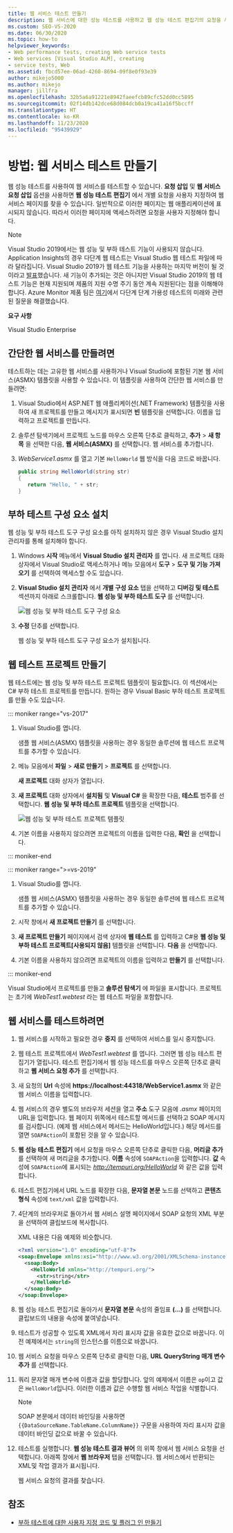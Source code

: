 ```yaml
---
title: 웹 서비스 테스트 만들기
description: 웹 서비스에 대한 성능 테스트를 사용하고 웹 성능 테스트 편집기의 요청을 사용자 지정하여 웹 서비스 페이지를 찾는 방법을 알아봅니다.
ms.custom: SEO-VS-2020
ms.date: 06/30/2020
ms.topic: how-to
helpviewer_keywords:
- Web performance tests, creating Web service tests
- Web services [Visual Studio ALM], creating
- service tests, Web
ms.assetid: fbcd57ee-06ad-4260-8694-09f8e0f93e39
author: mikejo5000
ms.author: mikejo
manager: jillfra
ms.openlocfilehash: 32b5a6a91221e8942faeefcb89cfc52dd0cc5895
ms.sourcegitcommit: 02f14db142dce68d084dcb0a19ca41a16f5bccff
ms.translationtype: HT
ms.contentlocale: ko-KR
ms.lasthandoff: 11/23/2020
ms.locfileid: "95439929"
---
```

# <a name="how-to-create-a-web-service-test"></a>방법: 웹 서비스 테스트 만들기

웹 성능 테스트를 사용하여 웹 서비스를 테스트할 수 있습니다. **요청 삽입** 및 **웹 서비스 요청 삽입** 옵션을 사용하면 **웹 성능 테스트 편집기** 에서 개별 요청을 사용자 지정하여 웹 서비스 페이지를 찾을 수 있습니다. 일반적으로 이러한 페이지는 웹 애플리케이션에 표시되지 않습니다. 따라서 이러한 페이지에 액세스하려면 요청을 사용자 지정해야 합니다.

>[!NOTE]
> Visual Studio 2019에서는 웹 성능 및 부하 테스트 기능이 사용되지 않습니다. Application Insights의 경우 다단계 웹 테스트는 Visual Studio 웹 테스트 파일에 따라 달라집니다. Visual Studio 2019가 웹 테스트 기능을 사용하는 마지막 버전이 될 것이라고 [발표](https://devblogs.microsoft.com/devops/cloud-based-load-testing-service-eol/)했습니다. 새 기능이 추가되는 것은 아니지만 Visual Studio 2019의 웹 테스트 기능은 현재 지원되며 제품의 지원 수명 주기 동안 계속 지원된다는 점을 이해해야 합니다. Azure Monitor 제품 팀은 [여기](https://github.com/MicrosoftDocs/azure-docs/issues/26050#issuecomment-468814101)에서 다단계 단계 가용성 테스트의 미래와 관련된 질문을 해결했습니다.

**요구 사항**

Visual Studio Enterprise

## <a name="to-create-a-simple-web-service"></a>간단한 웹 서비스를 만들려면

테스트하는 데는 고유한 웹 서비스를 사용하거나 Visual Studio에 포함된 기본 웹 서비스(ASMX) 템플릿을 사용할 수 있습니다. 이 템플릿을 사용하여 간단한 웹 서비스를 만들려면:

1. Visual Studio에서 ASP.NET 웹 애플리케이션(.NET Framework) 템플릿을 사용하여 새 프로젝트를 만들고 메시지가 표시되면 **빈** 템플릿을 선택합니다. 이름을 입력하고 프로젝트를 만듭니다.

1. 솔루션 탐색기에서 프로젝트 노드를 마우스 오른쪽 단추로 클릭하고, **추가** > **새 항목** 을 선택한 다음, **웹 서비스(ASMX)** 를 선택합니다. 웹 서비스를 추가합니다.

1. *WebService1.asmx* 를 열고 기본 `HelloWorld` 웹 방식을 다음 코드로 바꿉니다.

   ```csharp
   public string HelloWorld(string str)
   {
      return "Hello, " + str;
   }
   ```

## <a name="install-the-load-testing-component"></a>부하 테스트 구성 요소 설치

웹 성능 및 부하 테스트 도구 구성 요소를 아직 설치하지 않은 경우 Visual Studio 설치 관리자를 통해 설치해야 합니다.

1. Windows **시작** 메뉴에서 **Visual Studio 설치 관리자** 를 엽니다. 새 프로젝트 대화 상자에서 Visual Studio로 액세스하거나 메뉴 모음에서 **도구** > **도구 및 기능 가져오기** 를 선택하여 액세스할 수도 있습니다.

1. **Visual Studio 설치 관리자** 에서 **개별 구성 요소** 탭을 선택하고 **디버깅 및 테스트** 섹션까지 아래로 스크롤합니다. **웹 성능 및 부하 테스트 도구** 를 선택합니다.

   ![웹 성능 및 부하 테스트 도구 구성 요소](media/web-perf-load-testing-tools-component.png)

1. **수정** 단추를 선택합니다.

   웹 성능 및 부하 테스트 도구 구성 요소가 설치됩니다.

## <a name="create-a-web-test-project"></a>웹 테스트 프로젝트 만들기

웹 테스트에는 웹 성능 및 부하 테스트 프로젝트 템플릿이 필요합니다. 이 섹션에서는 C# 부하 테스트 프로젝트를 만듭니다. 원하는 경우 Visual Basic 부하 테스트 프로젝트를 만들 수도 있습니다.

::: moniker range="vs-2017"

1. Visual Studio를 엽니다.

   샘플 웹 서비스(ASMX) 템플릿을 사용하는 경우 동일한 솔루션에 웹 테스트 프로젝트를 추가할 수 있습니다.

2. 메뉴 모음에서 **파일** > **새로 만들기** > **프로젝트** 를 선택합니다.

   **새 프로젝트** 대화 상자가 열립니다.

3. **새 프로젝트** 대화 상자에서 **설치됨** 및 **Visual C#** 을 확장한 다음, **테스트** 범주를 선택합니다. **웹 성능 및 부하 테스트 프로젝트** 템플릿을 선택합니다.

   ![웹 성능 및 부하 테스트 프로젝트 템플릿](media/web-perf-load-test-project-template.png)

4. 기본 이름을 사용하지 않으려면 프로젝트의 이름을 입력한 다음, **확인** 을 선택합니다.

::: moniker-end

::: moniker range=">=vs-2019"

1. Visual Studio를 엽니다.

   샘플 웹 서비스(ASMX) 템플릿을 사용하는 경우 동일한 솔루션에 웹 테스트 프로젝트를 추가할 수 있습니다.

2. 시작 창에서 **새 프로젝트 만들기** 를 선택합니다.

3. **새 프로젝트 만들기** 페이지에서 검색 상자에 **웹 테스트** 를 입력하고 C#용 **웹 성능 및 부하 테스트 프로젝트\[사용되지 않음]** 템플릿을 선택합니다. **다음** 을 선택합니다.

4. 기본 이름을 사용하지 않으려면 프로젝트의 이름을 입력하고 **만들기** 를 선택합니다.

::: moniker-end

   Visual Studio에서 프로젝트를 만들고 **솔루션 탐색기** 에 파일을 표시합니다. 프로젝트는 초기에 *WebTest1.webtest* 라는 웹 테스트 파일을 포함합니다.

## <a name="to-test-a-web-service"></a>웹 서비스를 테스트하려면

1. 웹 서비스를 시작하고 필요한 경우 **중지** 를 선택하여 서비스를 일시 중지합니다.

1. 웹 테스트 프로젝트에서 *WebTest1.webtest* 를 엽니다. 그러면 웹 성능 테스트 편집기가 열립니다. 테스트 편집기에서 웹 성능 테스트를 마우스 오른쪽 단추로 클릭하고 **웹 서비스 요청 추가** 를 선택합니다.

1. 새 요청의 **Url** 속성에 **https://localhost:44318/WebService1.asmx** 와 같은 웹 서비스 이름을 입력합니다.

1. 웹 서비스의 경우 별도의 브라우저 세션을 열고 **주소** 도구 모음에 *.asmx* 페이지의 URL을 입력합니다. 웹 페이지 위쪽에서 테스트할 메서드를 선택하고 SOAP 메시지를 검사합니다. (예제 웹 서비스에서 메서드는 HelloWorld입니다.) 해당 메서드를 열면 `SOAPAction`이 포함된 것을 알 수 있습니다.

1. **웹 성능 테스트 편집기** 에서 요청을 마우스 오른쪽 단추로 클릭한 다음, **머리글 추가** 를 선택하여 새 머리글을 추가합니다. **이름** 속성에 `SOAPAction`을 입력합니다. **값** 속성에 `SOAPAction`에 표시되는 *http://tempuri.org/HelloWorld* 와 같은 값을 입력합니다.

1. 테스트 편집기에서 URL 노드를 확장한 다음, **문자열 본문** 노드를 선택하고 **콘텐츠 형식** 속성에 `text/xml` 값을 입력합니다.

1. 4단계의 브라우저로 돌아가서 웹 서비스 설명 페이지에서 SOAP 요청의 XML 부분을 선택하여 클립보드에 복사합니다.

   XML 내용은 다음 예제와 비슷합니다.

     ```xml
     <?xml version="1.0" encoding="utf-8"?>
     <soap:Envelope xmlns:xsi="http://www.w3.org/2001/XMLSchema-instance" xmlns:xsd="http://www.w3.org/2001/XMLSchema" xmlns:soap="http://schemas.xmlsoap.org/soap/envelope/">
       <soap:Body>
         <HelloWorld xmlns="http://tempuri.org/">
           <str>string</str>
         </HelloWorld>
       </soap:Body>
     </soap:Envelope>
     ```

1. 웹 성능 테스트 편집기로 돌아가서 **문자열 본문** 속성의 줄임표 **(…)** 를 선택합니다. 클립보드의 내용을 속성에 붙여넣습니다.

1. 테스트가 성공할 수 있도록 XML에서 자리 표시자 값을 유효한 값으로 바꿉니다. 이전 예제에서는 `string`의 인스턴스를 이름으로 바꿉니다.

1. 웹 서비스 요청을 마우스 오른쪽 단추로 클릭한 다음, **URL QueryString 매개 변수 추가** 를 선택합니다.

1. 쿼리 문자열 매개 변수에 이름과 값을 할당합니다. 앞의 예제에서 이름은 `op`이고 값은 `HelloWorld`입니다. 이러한 이름과 값은 수행할 웹 서비스 작업을 식별합니다.

    > [!NOTE]
    > SOAP 본문에서 데이터 바인딩을 사용하면 `{{DataSourceName.TableName.ColumnName}}` 구문을 사용하여 자리 표시자 값을 데이터 바인딩 값으로 바꿀 수 있습니다.

1. 테스트를 실행합니다. **웹 성능 테스트 결과 뷰어** 의 위쪽 창에서 웹 서비스 요청을 선택합니다. 아래쪽 창에서 **웹 브라우저** 탭을 선택합니다. 웹 서비스에서 반환되는 XML및 작업 결과가 표시됩니다.

   웹 서비스 요청의 결과를 찾습니다.

## <a name="see-also"></a>참조

- [부하 테스트에 대한 사용자 지정 코드 및 플러그 인 만들기](../test/create-custom-code-and-plug-ins-for-load-tests.md)
